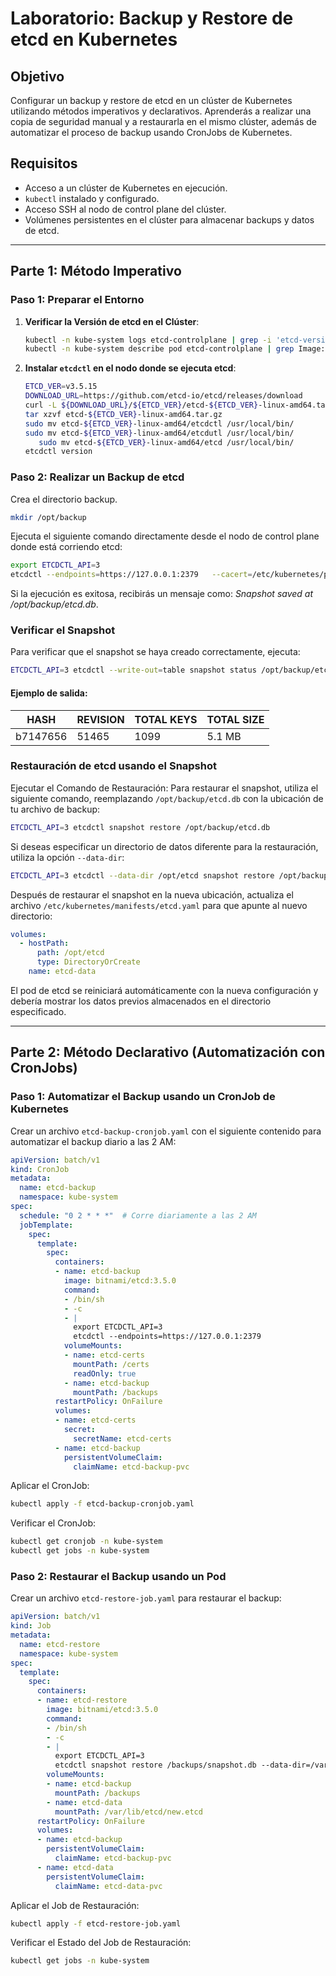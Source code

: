 
# Laboratorio: Backup y Restore de etcd en Kubernetes

## Objetivo
Configurar un backup y restore de etcd en un clúster de Kubernetes utilizando métodos imperativos y declarativos. Aprenderás a realizar una copia de seguridad manual y a restaurarla en el mismo clúster, además de automatizar el proceso de backup usando CronJobs de Kubernetes.

## Requisitos
- Acceso a un clúster de Kubernetes en ejecución.
- `kubectl` instalado y configurado.
- Acceso SSH al nodo de control plane del clúster.
- Volúmenes persistentes en el clúster para almacenar backups y datos de etcd.

---

## Parte 1: Método Imperativo

### Paso 1: Preparar el Entorno
1. **Verificar la Versión de etcd en el Clúster**:

   ```bash
   kubectl -n kube-system logs etcd-controlplane | grep -i 'etcd-version'
   kubectl -n kube-system describe pod etcd-controlplane | grep Image:
   ```


2. **Instalar `etcdctl` en el nodo donde se ejecuta etcd**:

   ```bash
   ETCD_VER=v3.5.15
   DOWNLOAD_URL=https://github.com/etcd-io/etcd/releases/download
   curl -L ${DOWNLOAD_URL}/${ETCD_VER}/etcd-${ETCD_VER}-linux-amd64.tar.gz -o etcd-${ETCD_VER}-linux-amd64.tar.gz
   tar xzvf etcd-${ETCD_VER}-linux-amd64.tar.gz
   sudo mv etcd-${ETCD_VER}-linux-amd64/etcdctl /usr/local/bin/
   sudo mv etcd-${ETCD_VER}-linux-amd64/etcdutl /usr/local/bin/
      sudo mv etcd-${ETCD_VER}-linux-amd64/etcd /usr/local/bin/
   etcdctl version
   ```



### Paso 2: Realizar un Backup de etcd
Crea el directorio backup.
```bash
mkdir /opt/backup
```

Ejecuta el siguiente comando directamente desde el nodo de control plane donde está corriendo etcd:

```bash
export ETCDCTL_API=3
etcdctl --endpoints=https://127.0.0.1:2379   --cacert=/etc/kubernetes/pki/etcd/ca.crt   --cert=/etc/kubernetes/pki/etcd/server.crt   --key=/etc/kubernetes/pki/etcd/server.key   snapshot save /opt/backup/etcd.db
```

Si la ejecución es exitosa, recibirás un mensaje como: *Snapshot saved at /opt/backup/etcd.db*.

### Verificar el Snapshot
Para verificar que el snapshot se haya creado correctamente, ejecuta:

```bash
ETCDCTL_API=3 etcdctl --write-out=table snapshot status /opt/backup/etcd.db
```

#### Ejemplo de salida:

|   HASH   | REVISION | TOTAL KEYS | TOTAL SIZE |
|----------|----------|------------|------------|
| b7147656 |    51465 |       1099 |     5.1 MB |

### Restauración de etcd usando el Snapshot
Ejecutar el Comando de Restauración: Para restaurar el snapshot, utiliza el siguiente comando, reemplazando `/opt/backup/etcd.db` con la ubicación de tu archivo de backup:

```bash
ETCDCTL_API=3 etcdctl snapshot restore /opt/backup/etcd.db
```

Si deseas especificar un directorio de datos diferente para la restauración, utiliza la opción `--data-dir`:

```bash
ETCDCTL_API=3 etcdctl --data-dir /opt/etcd snapshot restore /opt/backup/etcd.db
```

Después de restaurar el snapshot en la nueva ubicación, actualiza el archivo `/etc/kubernetes/manifests/etcd.yaml` para que apunte al nuevo directorio:

```yaml
volumes:
  - hostPath:
      path: /opt/etcd
      type: DirectoryOrCreate
    name: etcd-data
```

El pod de etcd se reiniciará automáticamente con la nueva configuración y debería mostrar los datos previos almacenados en el directorio especificado.

---

## Parte 2: Método Declarativo (Automatización con CronJobs)

### Paso 1: Automatizar el Backup usando un CronJob de Kubernetes
Crear un archivo `etcd-backup-cronjob.yaml` con el siguiente contenido para automatizar el backup diario a las 2 AM:

```yaml
apiVersion: batch/v1
kind: CronJob
metadata:
  name: etcd-backup
  namespace: kube-system
spec:
  schedule: "0 2 * * *"  # Corre diariamente a las 2 AM
  jobTemplate:
    spec:
      template:
        spec:
          containers:
          - name: etcd-backup
            image: bitnami/etcd:3.5.0
            command:
            - /bin/sh
            - -c
            - |
              export ETCDCTL_API=3
              etcdctl --endpoints=https://127.0.0.1:2379               --cacert=/certs/ca.crt               --cert=/certs/etcd.crt               --key=/certs/etcd.key               snapshot save /backups/snapshot.db
            volumeMounts:
            - name: etcd-certs
              mountPath: /certs
              readOnly: true
            - name: etcd-backup
              mountPath: /backups
          restartPolicy: OnFailure
          volumes:
          - name: etcd-certs
            secret:
              secretName: etcd-certs
          - name: etcd-backup
            persistentVolumeClaim:
              claimName: etcd-backup-pvc
```

Aplicar el CronJob:

```bash
kubectl apply -f etcd-backup-cronjob.yaml
```

Verificar el CronJob:

```bash
kubectl get cronjob -n kube-system
kubectl get jobs -n kube-system
```

### Paso 2: Restaurar el Backup usando un Pod
Crear un archivo `etcd-restore-job.yaml` para restaurar el backup:

```yaml
apiVersion: batch/v1
kind: Job
metadata:
  name: etcd-restore
  namespace: kube-system
spec:
  template:
    spec:
      containers:
      - name: etcd-restore
        image: bitnami/etcd:3.5.0
        command:
        - /bin/sh
        - -c
        - |
          export ETCDCTL_API=3
          etcdctl snapshot restore /backups/snapshot.db --data-dir=/var/lib/etcd/new.etcd
        volumeMounts:
        - name: etcd-backup
          mountPath: /backups
        - name: etcd-data
          mountPath: /var/lib/etcd/new.etcd
      restartPolicy: OnFailure
      volumes:
      - name: etcd-backup
        persistentVolumeClaim:
          claimName: etcd-backup-pvc
      - name: etcd-data
        persistentVolumeClaim:
          claimName: etcd-data-pvc
```

Aplicar el Job de Restauración:

```bash
kubectl apply -f etcd-restore-job.yaml
```

Verificar el Estado del Job de Restauración:

```bash
kubectl get jobs -n kube-system
```
